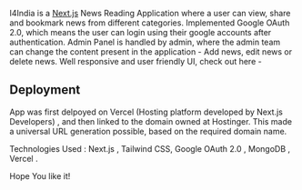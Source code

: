 I4India is a [Next.js](https://nextjs.org/) News Reading Application where a user can view, share and bookmark news from different categories.
Implemented Google OAuth 2.0, which means the user can login using their google accounts after authentication.
Admin Panel is handled by admin, where the admin team can change the content present in the application - Add news, edit news or delete news.
Well responsive and user friendly UI, check out here - 

## Deployment

App was first delpoyed on Vercel (Hosting platform developed by Next.js Developers) , and then linked to the domain owned at Hostinger.
This made a universal URL generation possible, based on the required domain name.

Technologies Used : Next.js , Tailwind CSS, Google OAuth 2.0 , MongoDB , Vercel .

Hope You like it!

